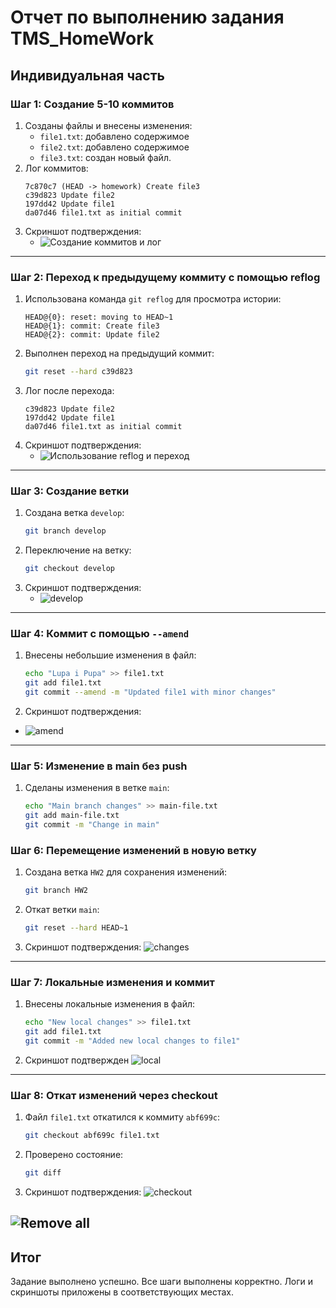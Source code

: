 
# Отчет по выполнению задания TMS_HomeWork

## Индивидуальная часть

### Шаг 1: Создание 5-10 коммитов
1. Созданы файлы и внесены изменения:
   - `file1.txt`: добавлено содержимое 
   - `file2.txt`: добавлено содержимое
   - `file3.txt`: создан новый файл.
2. Лог коммитов:
   ```
   7c870c7 (HEAD -> homework) Create file3
   c39d823 Update file2
   197dd42 Update file1
   da07d46 file1.txt as initial commit
   ```
3. Скриншот подтверждения:
   - ![Создание коммитов и лог](screens/1.png)

---

### Шаг 2: Переход к предыдущему коммиту с помощью reflog
1. Использована команда `git reflog` для просмотра истории:
   ```
   HEAD@{0}: reset: moving to HEAD~1
   HEAD@{1}: commit: Create file3
   HEAD@{2}: commit: Update file2
   ```
2. Выполнен переход на предыдущий коммит:
   ```bash
   git reset --hard c39d823
   ```
3. Лог после перехода:
   ```
   c39d823 Update file2
   197dd42 Update file1
   da07d46 file1.txt as initial commit
   ```
4. Скриншот подтверждения:
   - ![Использование reflog и переход](screens/2.png)

---

### Шаг 3: Создание ветки
1. Создана ветка `develop`:
   ```bash
   git branch develop
   ```
2. Переключение на ветку:
   ```bash
   git checkout develop
   ```
3. Скриншот подтверждения:
   - ![develop](screens/3.png)

---

### Шаг 4: Коммит с помощью `--amend`
1. Внесены небольшие изменения в файл:
   ```bash
   echo "Lupa i Pupa" >> file1.txt
   git add file1.txt
   git commit --amend -m "Updated file1 with minor changes"
   ```
2. Скриншот подтверждения:
- ![amend](screens/4.png)

---

### Шаг 5: Изменение в main без push
1. Сделаны изменения в ветке `main`:
   ```bash
   echo "Main branch changes" >> main-file.txt
   git add main-file.txt
   git commit -m "Change in main"
   ```

### Шаг 6: Перемещение изменений в новую ветку
1. Создана ветка `HW2` для сохранения изменений:
   ```bash
   git branch HW2
   ```
2. Откат ветки `main`:
   ```bash
   git reset --hard HEAD~1
   ```
3. Скриншот подтверждения:
    ![changes](screens/5.png)

---

### Шаг 7: Локальные изменения и коммит
1. Внесены локальные изменения в файл:
   ```bash
   echo "New local changes" >> file1.txt
   git add file1.txt
   git commit -m "Added new local changes to file1"
   ```
2. Скриншот подтвержден
 ![local](screens/6.png)
---

### Шаг 8: Откат изменений через checkout
1. Файл `file1.txt` откатился к коммиту `abf699c`:
   ```bash
   git checkout abf699c file1.txt
   ```
2. Проверено состояние:
   ```bash
   git diff
   ```
3. Скриншот подтверждения:
 ![checkout](screens/7.png)

 ![Remove all](screens/8.png)
---

## Итог
Задание выполнено успешно. Все шаги выполнены корректно. Логи и скриншоты приложены в соответствующих местах.